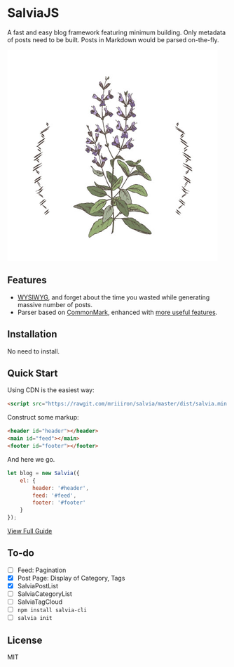 # SalviaJS

A fast and easy blog framework featuring minimum building. Only metadata of posts need to be built. Posts in Markdown would be parsed on-the-fly.

![Sage](./assets/sage.jpg)

## Features

- [WYSIWYG](https://en.wikipedia.org/wiki/WYSIWYG), and forget about the time you wasted while generating massive number of posts.
- Parser based on [CommonMark](https://github.com/commonmark/commonmark.js), enhanced with [more useful features](http://caiyi.us/salvia/post.html?postKey=api_doc).

## Installation

No need to install.

## Quick Start

Using CDN is the easiest way:

```html
<script src="https://rawgit.com/mriiiron/salvia/master/dist/salvia.min.js"></script>
```

Construct some markup:

```html
<header id="header"></header>
<main id="feed"></main>
<footer id="footer"></footer>
```

And here we go.

```javascript
let blog = new Salvia({
    el: {
        header: '#header',
        feed: '#feed',
        footer: '#footer'
    }
});
```

[View Full Guide](http://caiyi.us/salvia/docs.html)

## To-do

- [ ] Feed: Pagination
- [x] Post Page: Display of Category, Tags
- [x] SalviaPostList
- [ ] SalviaCategoryList
- [ ] SalviaTagCloud
- [ ] `npm install salvia-cli`
- [ ] `salvia init`

## License

MIT
